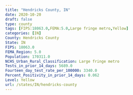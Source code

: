 ```yaml
---
title: "Hendricks County, IN"
date: 2020-10-20
draft: false
type: county
tags: [FIPS:18063.0,FEMA:5.0,Large fringe metro,Yellow]
categories: [IN]
County: Hendricks County
State: IN
FIPS: 18063.0
FEMA_Region: 5.0
Population: 170311.0
NCHS_Urban_Rural_Classification: Large fringe metro
Tests_in_prior_14_days: 5689.0
Fourteen_day_test_rate_per_100000: 3340.0
Percent_Positivity_in_prior_14_days: 0.062
Level: Yellow
url: /states/IN/hendricks-county
---
```



